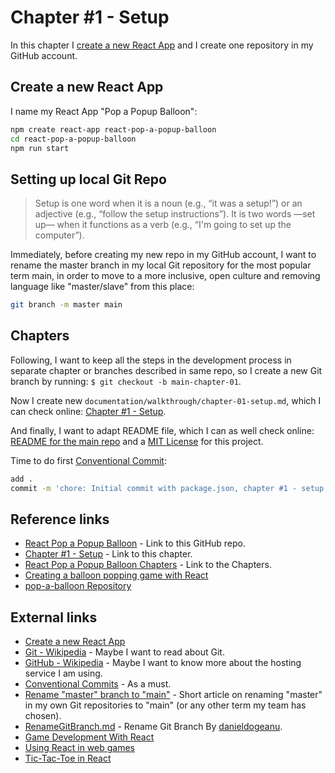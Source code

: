 # Chapter #1 - Setup

In this chapter I [create a new React App](https://legacy.reactjs.org/docs/create-a-new-react-app.html) and I create one repository in my GitHub account.

## Create a new React App

I name my React App "Pop a Popup Balloon":

```bash
npm create react-app react-pop-a-popup-balloon
cd react-pop-a-popup-balloon
npm run start
```

## Setting up local Git Repo

>    Setup is one word when it is a noun (e.g., “it was a setup!”) or an adjective (e.g., “follow the setup instructions”). It is two words —set up— when it functions as a verb (e.g., “I'm going to set up the computer”).

Immediately, before creating my new repo in my GitHub account, I want to rename the master branch in my local Git repository for the most popular term main, in order to move to a more inclusive, open culture and removing language like "master/slave" from this place:

```bash
git branch -m master main
```

## Chapters

Following, I want to keep all the steps in the development process in separate chapter or branches described in same repo, so I create a new Git branch by running: `$ git checkout -b main-chapter-01`.

Now I create new `documentation/walkthrough/chapter-01-setup.md`, which I can check online: [Chapter #1 - Setup](https://github.com/qbreis/react-pop-a-popup-balloon/blob/main/documentation/walkthrough/chapter-01-setup.md).

And finally, I want to adapt README file, which I can as well check online: [README for the main repo](https://github.com/qbreis/react-pop-a-popup-balloon/blob/main/documentation/walkthrough/README.md) and a [MIT License](https://github.com/qbreis/react-pop-a-popup-balloon/blob/main/LICENSE) for this project.

Time to do first [Conventional Commit](https://www.conventionalcommits.org/en/v1.0.0/):

```bash
add .
commit -m 'chore: Initial commit with package.json, chapter #1 - setup, readme and license documentation-related files'
```

## Reference links

- [React Pop a Popup Balloon](https://github.com/qbreis/react-pop-a-popup-balloon/) - Link to this GitHub repo.
- [Chapter #1 - Setup](https://github.com/qbreis/react-pop-a-popup-balloon/blob/main/documentation/walkthrough/chapter-01-setup.md) - Link to this chapter.
- [React Pop a Popup Balloon Chapters](https://github.com/qbreis/react-pop-a-popup-balloon/tree/main/documentation/walkthrough) - Link to the Chapters.
- [Creating a balloon popping game with React](https://blog.logrocket.com/using-react-web-games/#creating-balloon-popping-game-react)
- [pop-a-balloon Repository](https://github.com/c99rahul/pop-a-balloon)

## External links

- [Create a new React App](https://legacy.reactjs.org/docs/create-a-new-react-app.html)
- [Git - Wikipedia](https://en.wikipedia.org/wiki/Git) - Maybe I want to read about Git.
- [GitHub - Wikipedia](https://en.wikipedia.org/wiki/GitHub) - Maybe I want to know more about the hosting service I am using.
- [Conventional Commits](https://www.conventionalcommits.org/en/v1.0.0/) - As a must.
- [Rename "master" branch to "main"](https://www.git-tower.com/learn/git/faq/git-rename-master-to-main) - Short article on renaming "master" in my own Git repositories to "main" (or any other term my team has chosen).
- [RenameGitBranch.md](https://gist.github.com/danieldogeanu/739f88ea5312aaa23180e162e3ae89ab) - Rename Git Branch By [danieldogeanu](https://gist.github.com/danieldogeanu).
- [Game Development With React](https://reactresources.com/topics/game-development)
- [Using React in web games](https://blog.logrocket.com/using-react-web-games/)
- [Tic-Tac-Toe in React](https://kyleshevlin.com/tic-tac-toe/)